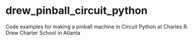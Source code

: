# drew_pinball_circuit_python
Code examples for making a pinball machine in Circuit Python at Charles R. Drew Charter School in Atlanta
